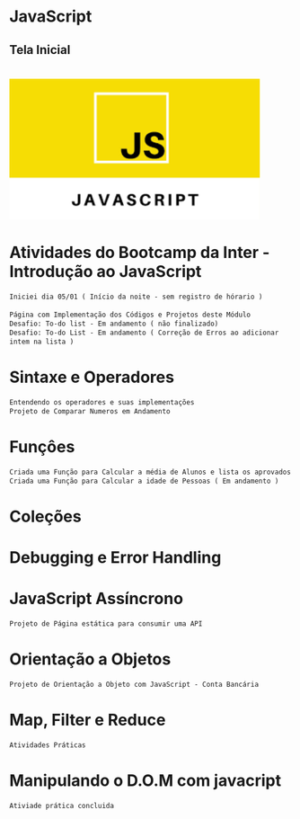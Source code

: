 # JavaScript

## Tela Inicial
#
<img src="pagina.png" alt="Tela Inicial" height="250px"/>

#

# Atividades do Bootcamp da Inter - Introdução ao JavaScript

    Iniciei dia 05/01 ( Início da noite - sem registro de hórario )

    Página com Implementação dos Códigos e Projetos deste Módulo 
    Desafio: To-do list - Em andamento ( não finalizado)
    Desafio: To-do List - Em andamento ( Correção de Erros ao adicionar intem na lista )


# Sintaxe e Operadores

    Entendendo os operadores e suas implementações
    Projeto de Comparar Numeros em Andamento

# Funçôes

    Criada uma Função para Calcular a média de Alunos e lista os aprovados
    Criada uma Função para Calcular a idade de Pessoas ( Em andamento )

# Coleções

# Debugging e Error Handling

# JavaScript Assíncrono

    Projeto de Página estática para consumir uma API

# Orientação a Objetos

    Projeto de Orientação a Objeto com JavaScript - Conta Bancária


# Map, Filter e Reduce

    Atividades Práticas

# Manipulando o D.O.M com javacript

    Ativiade prática concluida

#